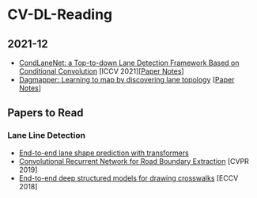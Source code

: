 # CV-DL-Reading

## 2021-12

- [CondLaneNet: a Top-to-down Lane Detection Framework Based on Conditional Convolution](https://openaccess.thecvf.com/content/ICCV2021/papers/Liu_CondLaneNet_A_Top-To-Down_Lane_Detection_Framework_Based_on_Conditional_Convolution_ICCV_2021_paper.pdf) \[ICCV 2021\]\[[Paper Notes](paper_notes/CondLaneNet.md)\]
- [Dagmapper: Learning to map by discovering lane topology](https://arxiv.org/pdf/2012.12377.pdf) \[[Paper Notes](paper_notes/DAGMapper.md)\]

## Papers to Read

### Lane Line Detection

- [End-to-end lane shape prediction with transformers](https://arxiv.org/pdf/2011.04233.pdf)
- [Convolutional Recurrent Network for Road Boundary Extraction](https://arxiv.org/pdf/2012.12160.pdf) \[CVPR 2019\]
- [End-to-end deep structured models for drawing crosswalks](https://www.cs.toronto.edu/~urtasun/publications/liang_etal_eccv18.pdf) \[ECCV 2018\]